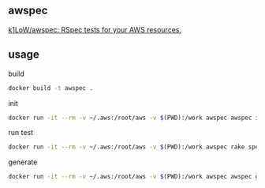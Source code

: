 ## awspec  
[k1LoW/awspec: RSpec tests for your AWS resources\.](https://github.com/k1LoW/awspec)

## usage
build
```sh
docker build -t awspec .
```

init
```sh
docker run -it --rm -v ~/.aws:/root/aws -v $(PWD):/work awspec awspec init
```

run test
```sh
docker run -it --rm -v ~/.aws:/root/aws -v $(PWD):/work awspec rake spec
```

generate
```sh
docker run -it --rm -v ~/.aws:/root/aws -v $(PWD):/work awspec awspec generate ec2 vpc-abc123 >> spec/ec2_spec.rb
```